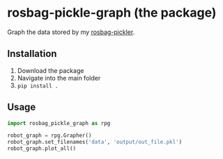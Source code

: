 # rosbag-pickle-graph (the package)
Graph the data stored by my [rosbag-pickler](https://github.com/cbteeple/rosbag-recorder).

## Installation
1. Download the package
2. Navigate into the main folder
3. `pip install .`

## Usage
``` python
import rosbag_pickle_graph as rpg

robot_graph = rpg.Grapher()
robot_graph.set_filenames('data', 'output/out_file.pkl')
robot_graph.plot_all()

```



